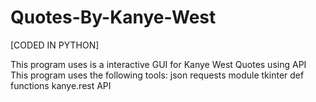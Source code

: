 # Quotes-By-Kanye-West
[CODED IN PYTHON]

This program uses is a interactive GUI for Kanye West Quotes using API
This program uses the following tools:
json
requests module
tkinter
def functions
kanye.rest API
